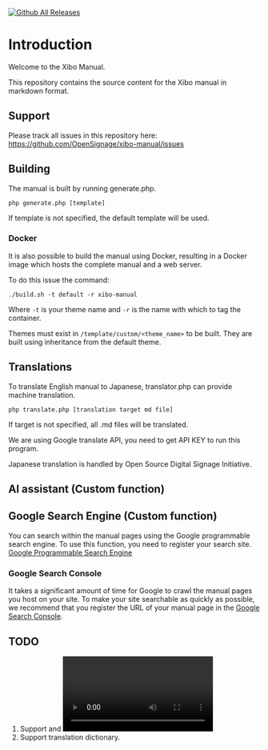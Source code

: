 [![Github All Releases](https://img.shields.io/github/downloads/xibosignage/xibo-cms/total.svg)]()

# Introduction
Welcome to the Xibo Manual.

This repository contains the source content for the Xibo manual in markdown format. 

## Support
Please track all issues in this repository here: https://github.com/OpenSignage/xibo-manual/issues

## Building
The manual is built by running generate.php.

```
php generate.php [template]
```
If template is not specified, the default template will be used.

### Docker
It is also possible to build the manual using Docker, resulting in a Docker
image which hosts the complete manual and a web server.

To do this issue the command:

```
./build.sh -t default -r xibo-manual
```

Where `-t` is your theme name and `-r` is the name with which to tag the 
container.

Themes must exist in `/template/custom/<theme_name>` to be built. They 
are built using inheritance from the default theme.

## Translations
To translate English manual to Japanese, translator.php can provide machine translation.

```
php translate.php [translation target md file]
```
If target is not specified, all .md files will be translated.

We are using Google translate API, you need to get API KEY to run this program.

Japanese translation is handled by Open Source Digital Signage Initiative.

## AI assistant (Custom function)

## Google Search Engine (Custom function)
You can search within the manual pages using the Google programmable search engine.
To use this function, you need to register your search site.
[Google Programmable Search Engine](https://programmablesearchengine.google.com)

### Google Search Console
It takes a significant amount of time for Google to crawl the manual pages you host on your site.
To make your site searchable as quickly as possible, we recommend that you register the URL of your manual page in the [Google Search Console](https://search.google.com/search-console).

## TODO
1. Support <feat> and <video> tag in manual.
1. Support translation dictionary.

